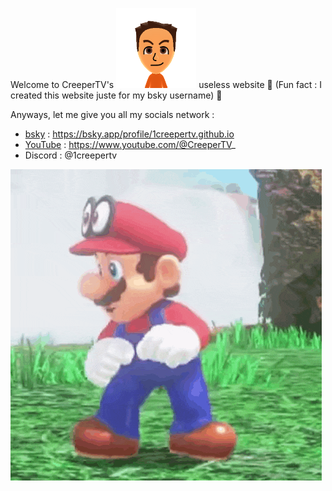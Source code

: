 Welcome to CreeperTV's ![CreeperTV](https://raw.githubusercontent.com/1CreeperTV/1creepertv.github.io/refs/heads/main/normal_faces.png) useless website 🥳
(Fun fact : I created this website juste for my bsky username) 🤫

Anyways, let me give you all my socials network :
- [bsky](https://bsky.app/profile/1creepertv.github.io) : https://bsky.app/profile/1creepertv.github.io
- [YouTube](https://www.youtube.com/@CreeperTV_) : https://www.youtube.com/@CreeperTV_
- Discord : @1creepertv


![Mario Dance](https://raw.githubusercontent.com/1CreeperTV/1creepertv.github.io/refs/heads/main/mario-mario-dancing.gif)
